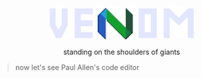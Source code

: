 <div align="center">
    <img src="./nvim.png"/>

</div>

<div align="center">
    <p>
        standing on the shoulders of giants
    </p>
</div>

> now let's see Paul Allen's code editor
